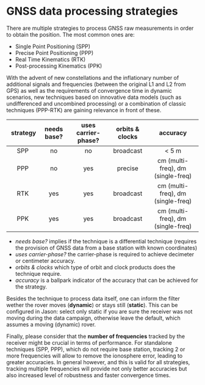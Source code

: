 # GNSS data processing strategies

There are multiple strategies to process GNSS raw measurements in order to
obtain the position. The most common ones are:

- Single Point Positioning (SPP)
- Precise Point Positioning (PPP)
- Real Time Kinematics (RTK)
- Post-processing Kinematics (PPK)

With the advent of new constellations and the inflationary number of additional
signals and frequencies (between the original L1 and L2 from GPS) as well as
the requirements of convergence time in dynamic scenarios, new techniques based
on innovative data models (such as undifferenced and uncombined processing) or
a combination of classic techniques (PPP-RTK) are gaining relevance in front
of these.

| strategy | needs base? | uses carrier-phase? | orbits & clocks | accuracy |
|:--------:|:-----------:|:---------------:|:---------------:|:--------:|
| SPP      | no          |    no           | broadcast       |    < 5 m |
| PPP      | no          |    yes          | precise         | cm (multi-freq), dm (single-freq)|
| RTK      | yes         |    yes          | broadcast       | cm (multi-freq), dm (single-freq)|
| PPK      | yes         |    yes          | broadcast       | cm (multi-freq), dm (single-freq)|

- _needs base?_ implies if the technique is a differential technique (requires
  the provision of GNSS data from a base station with known coordinates)
- _uses carrier-phase?_ the carrier-phase is required to achieve decimeter or
  centimeter accuracy.
- _orbits & clocks_ which type of orbit and clock products does the technique
  require.
- _accuracy_ is a ballpark indicator of the accuracy that can be achieved for
  the strategy.

Besides the technique to process data itself, one can inform the filter wether
the rover moves (**dynamic**) or stays still (**static**). This can be
configured in Jason: select only static if you are sure the receiver was not
moving during the data campaign, otherwise leave the default, which assumes
a moving (dynamic) rover.

Finally, please consider that the **number of frequencies** tracked by the receiver
might be crucial in terms of performance. For standalone techniques (SPP, PPP), which 
do not require base station, tracking 2 or more frequencies will allow to remove
the ionosphere error, leading to greater accuracies. In general however, and
this is valid for all strategies, tracking multiple frequencies will provide not
only better accuracies but also increased level of robustness and faster convergence
times.
